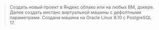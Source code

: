 > Создать новый проект в Яндекс облако или на любых ВМ, докере.
> Далее создать инстанс виртуальной машины с дефолтными параметрами.
Создана машина на Oracle Linux 8.10 c PostgreSQL 17.
